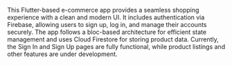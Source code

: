 This Flutter-based e-commerce app provides a seamless shopping experience with a clean and modern UI. It includes authentication via Firebase, allowing users to sign up, log in, and manage their accounts securely. The app follows a bloc-based architecture for efficient state management and uses Cloud Firestore for storing product data. Currently, the Sign In and Sign Up pages are fully functional, while product listings and other features are under development.